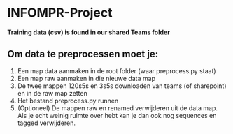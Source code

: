 # INFOMPR-Project

**Training data (csv) is found in our shared Teams folder**

## Om data te preprocessen moet je:
1. Een map data aanmaken in de root folder (waar preprocess.py staat)
2. Een map raw aanmaken in die nieuwe data map
3. De twee mappen 120s5s en 3s5s downloaden van teams (of sharepoint) en in de raw map zetten
4. Het bestand preprocess.py runnen
5. (Optioneel) De mappen raw en renamed verwijderen uit de data map. Als je echt weinig ruimte over hebt kan je dan ook nog sequences en tagged verwijderen.
